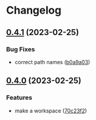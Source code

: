 # Changelog

## [0.4.1](https://github.com/blacha/rust-release-test/compare/b-v0.4.0...b-v0.4.1) (2023-02-25)


### Bug Fixes

* correct path names ([b0a9a03](https://github.com/blacha/rust-release-test/commit/b0a9a036a43b696f30722bdb129d924828ffe027))

## [0.4.0](https://github.com/blacha/rust-release-test/compare/b-v0.3.1...b-v0.4.0) (2023-02-25)


### Features

* make a workspace ([70c23f2](https://github.com/blacha/rust-release-test/commit/70c23f27533f26b6b1cad17670bfa347248c9129))
